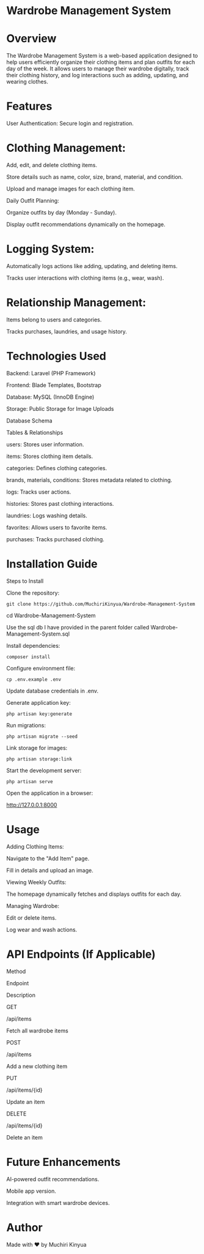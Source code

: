 # Wardrobe Management System

# Overview

The Wardrobe Management System is a web-based application designed to help users efficiently organize their clothing items and plan outfits for each day of the week. It allows users to manage their wardrobe digitally, track their clothing history, and log interactions such as adding, updating, and wearing clothes.

# Features

User Authentication: Secure login and registration.

# Clothing Management:

Add, edit, and delete clothing items.

Store details such as name, color, size, brand, material, and condition.

Upload and manage images for each clothing item.

Daily Outfit Planning:

Organize outfits by day (Monday - Sunday).

Display outfit recommendations dynamically on the homepage.

# Logging System:

Automatically logs actions like adding, updating, and deleting items.

Tracks user interactions with clothing items (e.g., wear, wash).

# Relationship Management:

Items belong to users and categories.

Tracks purchases, laundries, and usage history.

# Technologies Used

Backend: Laravel (PHP Framework)

Frontend: Blade Templates, Bootstrap

Database: MySQL (InnoDB Engine)

Storage: Public Storage for Image Uploads

Database Schema

Tables & Relationships

users: Stores user information.

items: Stores clothing item details.

categories: Defines clothing categories.

brands, materials, conditions: Stores metadata related to clothing.

logs: Tracks user actions.

histories: Stores past clothing interactions.

laundries: Logs washing details.

favorites: Allows users to favorite items.

purchases: Tracks purchased clothing.

# Installation Guide

Steps to Install

Clone the repository:

    git clone https://github.com/MuchiriKinyua/Wardrobe-Management-System

cd Wardrobe-Management-System

Use the sql db I have provided in the parent folder called Wardrobe-Management-System.sql

Install dependencies:

    composer install

Configure environment file:

    cp .env.example .env

Update database credentials in .env.

Generate application key:

    php artisan key:generate

Run migrations:

    php artisan migrate --seed

Link storage for images:

    php artisan storage:link

Start the development server:

    php artisan serve

Open the application in a browser:

http://127.0.0.1:8000

# Usage

Adding Clothing Items:

Navigate to the "Add Item" page.

Fill in details and upload an image.

Viewing Weekly Outfits:

The homepage dynamically fetches and displays outfits for each day.

Managing Wardrobe:

Edit or delete items.

Log wear and wash actions.

# API Endpoints (If Applicable)

Method

Endpoint

Description

GET

/api/items

Fetch all wardrobe items

POST

/api/items

Add a new clothing item

PUT

/api/items/{id}

Update an item

DELETE

/api/items/{id}

Delete an item

# Future Enhancements

AI-powered outfit recommendations.

Mobile app version.

Integration with smart wardrobe devices.

# Author

Made with ❤️ by Muchiri Kinyua
